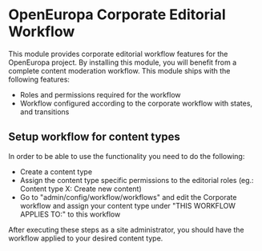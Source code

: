 # OpenEuropa Corporate Editorial Workflow

This module provides corporate editorial workflow features for the OpenEuropa project.
By installing this module, you will benefit from a complete content moderation workflow.
This module ships with the following features:
* Roles and permissions required for the workflow
* Workflow configured according to the corporate workflow with states, and transitions

## Setup workflow for content types

In order to be able to use the functionality you need to do the following:

* Create a content type
* Assign the content type specific permissions to the editorial roles (eg.: Content type X: Create new content)
* Go to "admin/config/workflow/workflows" and edit the Corporate workflow and assign your 
content type under "THIS WORKFLOW APPLIES TO:" to this workflow

After executing these steps as a site administrator, you should have the workflow applied to your desired content type.